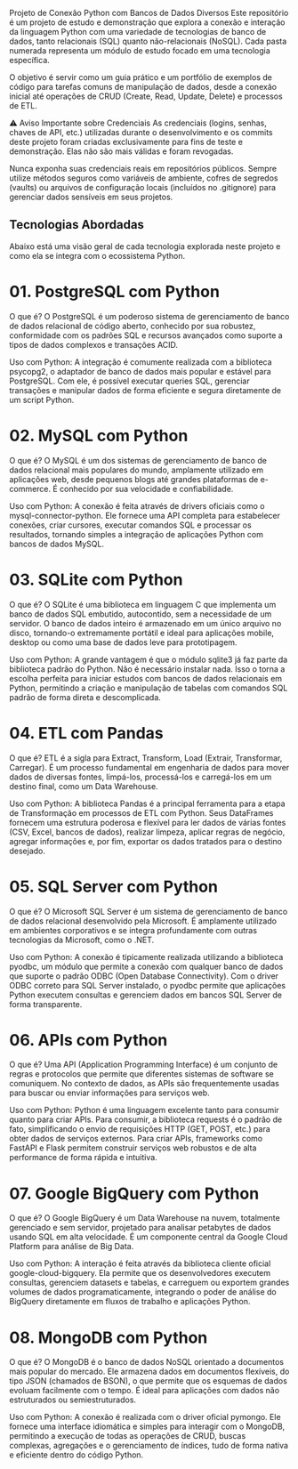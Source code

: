 Projeto de Conexão Python com Bancos de Dados Diversos
Este repositório é um projeto de estudo e demonstração que explora a conexão e interação da linguagem Python com uma variedade de tecnologias de banco de dados, tanto relacionais (SQL) quanto não-relacionais (NoSQL). Cada pasta numerada representa um módulo de estudo focado em uma tecnologia específica.

O objetivo é servir como um guia prático e um portfólio de exemplos de código para tarefas comuns de manipulação de dados, desde a conexão inicial até operações de CRUD (Create, Read, Update, Delete) e processos de ETL.

⚠️ Aviso Importante sobre Credenciais
As credenciais (logins, senhas, chaves de API, etc.) utilizadas durante o desenvolvimento e os commits deste projeto foram criadas exclusivamente para fins de teste e demonstração. Elas não são mais válidas e foram revogadas.

Nunca exponha suas credenciais reais em repositórios públicos. Sempre utilize métodos seguros como variáveis de ambiente, cofres de segredos (vaults) ou arquivos de configuração locais (incluídos no .gitignore) para gerenciar dados sensíveis em seus projetos.

## Tecnologias Abordadas
Abaixo está uma visão geral de cada tecnologia explorada neste projeto e como ela se integra com o ecossistema Python.

# 01. PostgreSQL com Python
O que é? O PostgreSQL é um poderoso sistema de gerenciamento de banco de dados relacional de código aberto, conhecido por sua robustez, conformidade com os padrões SQL e recursos avançados como suporte a tipos de dados complexos e transações ACID.

Uso com Python: A integração é comumente realizada com a biblioteca psycopg2, o adaptador de banco de dados mais popular e estável para PostgreSQL. Com ele, é possível executar queries SQL, gerenciar transações e manipular dados de forma eficiente e segura diretamente de um script Python.

# 02. MySQL com Python
O que é? O MySQL é um dos sistemas de gerenciamento de banco de dados relacional mais populares do mundo, amplamente utilizado em aplicações web, desde pequenos blogs até grandes plataformas de e-commerce. É conhecido por sua velocidade e confiabilidade.

Uso com Python: A conexão é feita através de drivers oficiais como o mysql-connector-python. Ele fornece uma API completa para estabelecer conexões, criar cursores, executar comandos SQL e processar os resultados, tornando simples a integração de aplicações Python com bancos de dados MySQL.

# 03. SQLite com Python
O que é? O SQLite é uma biblioteca em linguagem C que implementa um banco de dados SQL embutido, autocontido, sem a necessidade de um servidor. O banco de dados inteiro é armazenado em um único arquivo no disco, tornando-o extremamente portátil e ideal para aplicações mobile, desktop ou como uma base de dados leve para prototipagem.

Uso com Python: A grande vantagem é que o módulo sqlite3 já faz parte da biblioteca padrão do Python. Não é necessário instalar nada. Isso o torna a escolha perfeita para iniciar estudos com bancos de dados relacionais em Python, permitindo a criação e manipulação de tabelas com comandos SQL padrão de forma direta e descomplicada.

# 04. ETL com Pandas
O que é? ETL é a sigla para Extract, Transform, Load (Extrair, Transformar, Carregar). É um processo fundamental em engenharia de dados para mover dados de diversas fontes, limpá-los, processá-los e carregá-los em um destino final, como um Data Warehouse.

Uso com Python: A biblioteca Pandas é a principal ferramenta para a etapa de Transformação em processos de ETL com Python. Seus DataFrames fornecem uma estrutura poderosa e flexível para ler dados de várias fontes (CSV, Excel, bancos de dados), realizar limpeza, aplicar regras de negócio, agregar informações e, por fim, exportar os dados tratados para o destino desejado.

# 05. SQL Server com Python
O que é? O Microsoft SQL Server é um sistema de gerenciamento de banco de dados relacional desenvolvido pela Microsoft. É amplamente utilizado em ambientes corporativos e se integra profundamente com outras tecnologias da Microsoft, como o .NET.

Uso com Python: A conexão é tipicamente realizada utilizando a biblioteca pyodbc, um módulo que permite a conexão com qualquer banco de dados que suporte o padrão ODBC (Open Database Connectivity). Com o driver ODBC correto para SQL Server instalado, o pyodbc permite que aplicações Python executem consultas e gerenciem dados em bancos SQL Server de forma transparente.

# 06. APIs com Python
O que é? Uma API (Application Programming Interface) é um conjunto de regras e protocolos que permite que diferentes sistemas de software se comuniquem. No contexto de dados, as APIs são frequentemente usadas para buscar ou enviar informações para serviços web.

Uso com Python: Python é uma linguagem excelente tanto para consumir quanto para criar APIs. Para consumir, a biblioteca requests é o padrão de fato, simplificando o envio de requisições HTTP (GET, POST, etc.) para obter dados de serviços externos. Para criar APIs, frameworks como FastAPI e Flask permitem construir serviços web robustos e de alta performance de forma rápida e intuitiva.

# 07. Google BigQuery com Python
O que é? O Google BigQuery é um Data Warehouse na nuvem, totalmente gerenciado e sem servidor, projetado para analisar petabytes de dados usando SQL em alta velocidade. É um componente central da Google Cloud Platform para análise de Big Data.

Uso com Python: A interação é feita através da biblioteca cliente oficial google-cloud-bigquery. Ela permite que os desenvolvedores executem consultas, gerenciem datasets e tabelas, e carreguem ou exportem grandes volumes de dados programaticamente, integrando o poder de análise do BigQuery diretamente em fluxos de trabalho e aplicações Python.

# 08. MongoDB com Python
O que é? O MongoDB é o banco de dados NoSQL orientado a documentos mais popular do mercado. Ele armazena dados em documentos flexíveis, do tipo JSON (chamados de BSON), o que permite que os esquemas de dados evoluam facilmente com o tempo. É ideal para aplicações com dados não estruturados ou semiestruturados.

Uso com Python: A conexão é realizada com o driver oficial pymongo. Ele fornece uma interface idiomática e simples para interagir com o MongoDB, permitindo a execução de todas as operações de CRUD, buscas complexas, agregações e o gerenciamento de índices, tudo de forma nativa e eficiente dentro do código Python.
